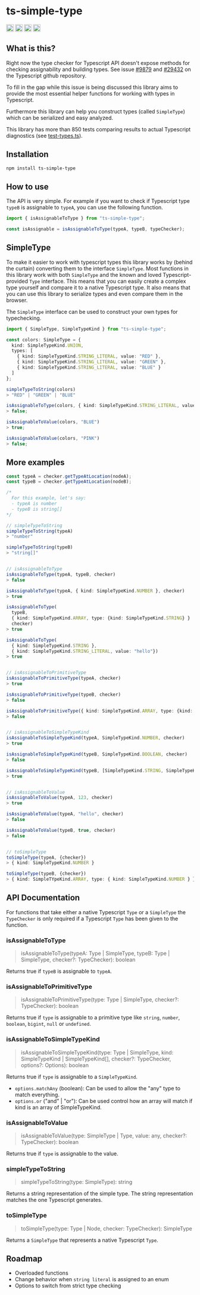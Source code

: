 # ts-simple-type

<a href="https://npmcharts.com/compare/ts-simple-type?minimal=true"><img alt="Downloads per month" src="https://img.shields.io/npm/dm/ts-simple-type.svg" height="20"></img></a>
<a href="https://www.npmjs.com/package/ts-simple-type"><img alt="NPM Version" src="https://badge.fury.io/js/ts-simple-type.svg" height="20"></img></a>
<a href="https://github.com/runem/ts-simple-type/graphs/contributors"><img alt="Contributors" src="https://img.shields.io/github/contributors/runem/ts-simple-type.svg" height="20"></img></a>
<a href="https://opensource.org/licenses/MIT"><img alt="MIT License" src="https://img.shields.io/badge/License-MIT-yellow.svg" height="20"></img></a>

## What is this?

Right now the type checker for Typescript API doesn't expose methods for checking assignability and building types. See issue [#9879](https://github.com/Microsoft/TypeScript/issues/9879) and [#29432](https://github.com/Microsoft/TypeScript/issues/29432) on the Typescript github repository.

To fill in the gap while this issue is being discussed this library aims to provide the most essential helper functions for working with types in Typescript.

Furthermore this library can help you construct types (called `SimpleType`) which can be serialized and easy analyzed. 

This library has more than 850 tests comparing results to actual Typescript diagnostics (see [test-types.ts](https://github.com/runem/ts-simple-type/blob/master/test-types/test-types.ts)).

## Installation

```bash
npm install ts-simple-type
```

## How to use

The API is very simple. For example if you want to check if Typescript type `typeB` is assignable to `typeA`, you can use the following function.

```typescript
import { isAssignableToType } from "ts-simple-type";

const isAssignable = isAssignableToType(typeA, typeB, typeChecker);
```

## SimpleType

To make it easier to work with typescript types this library works by (behind the curtain) converting them to the interface `SimpleType`. Most functions in this library work with both `SimpleType` and the known and loved Typescript-provided `Type` interface. This means that you can easily create a complex type yourself and compare it to a native Typescript type. It also means that you can use this library to serialize types and even compare them in the browser.

The `SimpleType` interface can be used to construct your own types for typechecking.

```typescript
import { SimpleType, SimpleTypeKind } from "ts-simple-type";

const colors: SimpleType = {
  kind: SimpleTypeKind.UNION,
  types: [
    { kind: SimpleTypeKind.STRING_LITERAL, value: "RED" },
    { kind: SimpleTypeKind.STRING_LITERAL, value: "GREEN" },
    { kind: SimpleTypeKind.STRING_LITERAL, value: "BLUE" }
  ]
};

simpleTypeToString(colors)
> "RED" | "GREEN" | "BLUE"

isAssignableToType(colors, { kind: SimpleTypeKind.STRING_LITERAL, value: "YELLOW" })
> false;

isAssignableToValue(colors, "BLUE")
> true;

isAssignableToValue(colors, "PINK")
> false;
```

## More examples

```typescript
const typeA = checker.getTypeAtLocation(nodeA);
const typeB = checker.getTypeAtLocation(nodeB);

/*
  For this example, let's say:
  - typeA is number
  - typeB is string[]
*/

// simpleTypeToString
simpleTypeToString(typeA)
> "number"

simpleTypeToString(typeB)
> "string[]"


// isAssignableToType
isAssignableToType(typeA, typeB, checker)
> false

isAssignableToType(typeA, { kind: SimpleTypeKind.NUMBER }, checker)
> true

isAssignableToType(
  typeB,
  { kind: SimpleTypeKind.ARRAY, type: {kind: SimpleTypeKind.STRING} }
  checker)
> true

isAssignableToType(
  { kind: SimpleTypeKind.STRING },
  { kind: SimpleTypeKind.STRING_LITERAL, value: "hello"})
> true


// isAssignableToPrimitiveType
isAssignableToPrimitiveType(typeA, checker)
> true

isAssignableToPrimitiveType(typeB, checker)
> false

isAssignableToPrimitiveType({ kind: SimpleTypeKind.ARRAY, type: {kind: SimpleTypeKind.STRING} })
> false


// isAssignableToSimpleTypeKind
isAssignableToSimpleTypeKind(typeA, SimpleTypeKind.NUMBER, checker)
> true

isAssignableToSimpleTypeKind(typeB, SimpleTypeKind.BOOLEAN, checker)
> false

isAssignableToSimpleTypeKind(typeB, [SimpleTypeKind.STRING, SimpleTypeKind.UNDEFINED], checker, {op: "or"})
> true


// isAssignableToValue
isAssignableToValue(typeA, 123, checker)
> true

isAssignableToValue(typeA, "hello", checker)
> false

isAssignableToValue(typeB, true, checker)
> false


// toSimpleType
toSimpleType(typeA, {checker})
> { kind: SimpleTypeKind.NUMBER }

toSimpleType(typeB, {checker})
> { kind: SimpleTYpeKind.ARRAY, type: { kind: SimpleTypeKind.NUMBER } }

```

## API Documentation

For functions that take either a native Typescript `Type` or a `SimpleType` the `TypeChecker` is only required if a Typescript `Type` has been given to the function.

### isAssignableToType
> isAssignableToType(typeA: Type | SimpleType, typeB: Type | SimpleType, checker?: TypeChecker): boolean

Returns true if `typeB` is assignable to `typeA`.

### isAssignableToPrimitiveType
> isAssignableToPrimitiveType(type: Type | SimpleType, checker?: TypeChecker): boolean

Returns true if `type` is assignable to a primitive type like `string`, `number`, `boolean`, `bigint`, `null` or `undefined`.

### isAssignableToSimpleTypeKind
> isAssignableToSimpleTypeKind(type: Type | SimpleType, kind: SimpleTypeKind | SimpleTypeKind[], checker?: TypeChecker, options?: Options): boolean

Returns true if `type` is assignable to a `SimpleTypeKind`.
- `options.matchAny` (boolean): Can be used to allow the "any" type to match everything.
- `options.or` ("and" | "or"): Can be used control how an array will match if kind is an array of SimpleTypeKind.

### isAssignableToValue
> isAssignableToValue(type: SimpleType | Type, value: any, checker?: TypeChecker): boolean

Returns true if `type` is assignable to the value.

### simpleTypeToString
> simpleTypeToString(type: SimpleType): string

Returns a string representation of the simple type. The string representation matches the one Typescript generates.

### toSimpleType
> toSimpleType(type: Type | Node, checker: TypeChecker): SimpleType

Returns a `SimpleType` that represents a native Typescript `Type`.

## Roadmap

-   Overloaded functions
-   Change behavior when `string literal` is assigned to an enum
-   Options to switch from strict type checking

